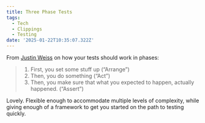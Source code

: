 ```yaml
---
title: Three Phase Tests
tags:
  - Tech
  - Clippings
  - Testing
date: '2025-01-22T10:35:07.322Z'
---
```


From [Justin Weiss](https://www.justinweiss.com/articles/writing-better-tests-with-the-three-phase-pattern/) on how your tests should work in phases:

> 1. First, you set some stuff up (“Arrange”)
> 2. Then, you do something (“Act”)
> 3. Then, you make sure that what you expected to happen, actually happened. (“Assert”)

Lovely. Flexible enough to accommodate multiple levels of complexity, while giving enough of a framework to get you started on the path to testing quickly.
